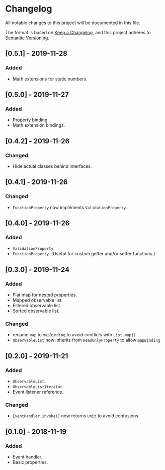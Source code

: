 # Changelog
All notable changes to this project will be documented in this file.

The format is based on [Keep a Changelog](https://keepachangelog.com/en/1.0.0/),
and this project adheres to [Semantic Versioning](https://semver.org/spec/v2.0.0.html).

## [0.5.1] - 2019-11-28
### Added
- Math extensions for static numbers.

## [0.5.0] - 2019-11-27
### Added
- Property binding.
- Math extension bindings.

## [0.4.2] - 2019-11-26
### Changed
- Hide actual classes behind interfaces.

## [0.4.1] - 2019-11-26
### Changed
- `FunctionProperty` now implements `ValidationProperty`.

## [0.4.0] - 2019-11-26
### Added
- `ValidationProperty`.
- `FunctionProperty`. (Useful for custom getter and/or setter functions.)

## [0.3.0] - 2019-11-24
### Added
- Flat map for nested properties.
- Mapped observable list.
- Filtered observable list.
- Sorted observable list.

### Changed
- rename `map` to `mapBinding` to avoid conflicts with `List.map()`
- `ObservableList` now inherits from `ReadOnlyProperty` to allow `mapBinding` 

## [0.2.0] - 2019-11-21
### Added
- `ObservableList`.
- `ObservableListIterator`.
- Event listener reference.

### Changed
- `EventHandler.invoke()` now returns `Unit` to avoid confusions.

## [0.1.0] - 2018-11-19
### Added
- Event handler.
- Basic properties.
